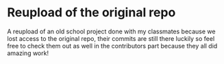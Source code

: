 # Reupload of the original repo
A reupload of an old school project done with my classmates because we lost access to the original repo, their commits are still there luckily so feel free to check them out as well in the contributors part because they all did amazing work!
